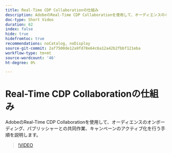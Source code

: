 ```yaml
---
title: Real-Time CDP Collaborationの仕組み
description: AdobeのReal-Time CDP Collaborationを使用して、オーディエンスのオンボーディング、パブリッシャーとの共同作業、キャンペーンのアクティブ化を行う手順を説明します。
doc-type: Short Video
duration: 62
index: false
hide: true
hidefromtoc: true
recommendations: noCatalog, noDisplay
source-git-commit: 2af7500de12a9fd78e64c6a12a42b2fbbf121eba
workflow-type: tm+mt
source-wordcount: '46'
ht-degree: 0%

---
```



# Real-Time CDP Collaborationの仕組み

AdobeのReal-Time CDP Collaborationを使用して、オーディエンスのオンボーディング、パブリッシャーとの共同作業、キャンペーンのアクティブ化を行う手順を説明します。

<!-- 62_OS511_3442426_61_how-realtime-cdp-collaboration-works -->
>[!VIDEO](https://video.tv.adobe.com/v/3458278/?learn=on&enablevpops=true)
